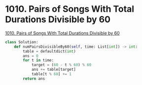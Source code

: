 # 1010. Pairs of Songs With Total Durations Divisible by 60

[1010. Pairs of Songs With Total Durations Divisible by 60](https://leetcode.com/problems/pairs-of-songs-with-total-durations-divisible-by-60/)



```python
class Solution:
    def numPairsDivisibleBy60(self, time: List[int]) -> int:
        table = defaultdict(int)
        ans = 0
        for t in time: 
            target = (60 - t % 60) % 60
            ans += table[target]
            table[t % 60] += 1
        return ans
```

